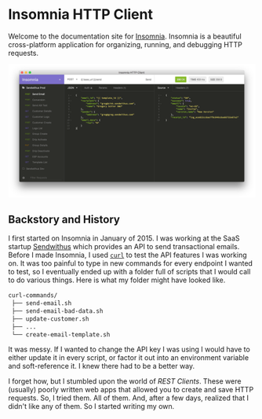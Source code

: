 # Insomnia HTTP Client 

Welcome to the documentation site for [Insomnia](http://insomnia.rest). 
Insomnia is a beautiful cross-platform application for organizing, running, and 
debugging HTTP requests.

![Screenshot of Insomnia HTTP Client](/images/promo.png)


## Backstory and History

I first started on Insomnia in January of 2015. I was working at the SaaS startup 
[Sendwithus](https://www.sendwithus.com) which provides an API to send transactional emails. Before
I made Insomnia, I used [`curl`](https://curl.haxx.se/) to test the API features I was working on.
It was too painful to type in new commands for every endpoint I wanted to test, so I eventually
ended up with a folder full of scripts that I would call to do various things. Here is what my
folder might have looked like.

```
curl-commands/
 ├── send-email.sh
 ├── send-email-bad-data.sh
 ├── update-customer.sh
 ├── ...
 └── create-email-template.sh
```

It was messy. If I wanted to change the API key I was using I would have to either update it in
every script, or factor it out into an environment variable and soft-reference it. I knew there had
to be a better way. 

I forget how, but I stumbled upon the world of _REST Clients_. These were (usually) poorly written
web apps that allowed you to create and save HTTP requests. So, I tried them. All of them. And,
after a few days, realized that I didn't like any of them. So I started writing my own.

